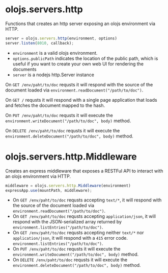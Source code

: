 olojs.servers.http
============================================================================
Functions that creates an http server exposing an olojs environment via HTTP.

```js
server = olojs.servers.http(environment, options)
server.listen(8010, callback);
```
- `environment` is a valid olojs environment.
- `options.publicPath` indicates the location of the public path, which is 
  useful if you want to create your own web UI for rendering the documents
- `server` is a nodejs http.Server instance
  
On `GET /env/paht/to/doc` requsts it will respond with the source of the 
document loaded via `environment.readDocument("/path/to/doc")`.
  
On `GET /` requsts it will respond with a single page application that 
loads and fetches the document mapped to the hash.

On `PUT /env/paht/to/doc` requsts it will execute the 
`environment.writeDocument("/path/to/doc", body)` method.

On `DELETE /env/paht/to/doc` requsts it will execute the 
`environment.deleteDocument("/path/to/doc", body)` method.
  
olojs.servers.http.Middleware
============================================================================
Creates an express middleware that exposes a RESTFul API to interact with an
olojs environment via HTTP.

```js
middleware = olojs.servers.http.Middleware(environment)
expressApp.use(mountPath, middleware);
```
- On `GET /env/paht/to/doc` requsts accepting `text/*`, it will respond with 
  the source of the document loaded via `environment.readDocument("/path/to/doc")`.
- On `GET /env/paht/to/doc` requsts accepting `application/json`, it will 
  respond with the JSON-serialized array returned by 
  `environment.listEntries("/path/to/doc")`.
- On `GET /env/paht/to/doc` requsts accepting neither `text/*` nor
  `application/json`, it will respond with a `415` error code.
  `environment.listEntries("/path/to/doc")`.
- On `PUT /env/paht/to/doc` requsts it will execute the 
  `environment.writeDocument("/path/to/doc", body)` method.
- On `DELETE /env/paht/to/doc` requsts it will execute the 
  `environment.deleteDocument("/path/to/doc", body)` method.
  

